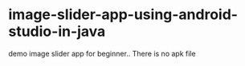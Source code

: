 # image-slider-app-using-android-studio-in-java
demo image slider app for beginner..
There is no apk file
